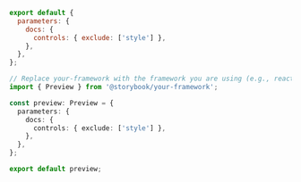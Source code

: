 ```js filename=".storybook/preview.js" renderer="common" language="js"
export default {
  parameters: {
    docs: {
      controls: { exclude: ['style'] },
    },
  },
};
```

```ts filename=".storybook/preview.ts" renderer="common" language="ts"
// Replace your-framework with the framework you are using (e.g., react, vue3)
import { Preview } from '@storybook/your-framework';

const preview: Preview = {
  parameters: {
    docs: {
      controls: { exclude: ['style'] },
    },
  },
};

export default preview;
```
